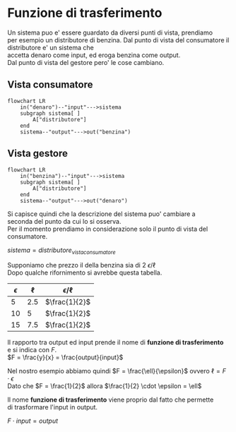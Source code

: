 # Funzione di trasferimento  

Un sistema puo e' essere guardato da diversi punti di vista, prendiamo  
per esempio un distributore di benzina.
Dal punto di vista del consumatore il distributore e' un sistema che  
accetta denaro come input, ed eroga benzina come output.  
Dal punto di vista del gestore pero' le cose cambiano.  

## Vista consumatore

```mermaid
flowchart LR
    in("denaro")--"input"--->sistema
    subgraph sistema[ ]
        A["distributore"]
    end
    sistema--"output"--->out("benzina")
```

## Vista gestore

```mermaid
flowchart LR
    in("benzina")--"input"--->sistema
    subgraph sistema[ ]
        A["distributore"]
    end
    sistema--"output"--->out("denaro")
```  

Si capisce quindi che la descrizione del sistema puo' cambiare a  
seconda del punto da cui lo si osserva.  
Per il momento prendiamo in considerazione solo il punto di vista del  
consumatore.  

$sistema = distributore_{vistaconsumatore}$  

Supponiamo che prezzo il della benzina sia di $2\ \epsilon/\ell$  
Dopo qualche rifornimento si avrebbe questa tabella.  

| $\epsilon$ | $\ell$ | $\epsilon/\ell$ |
| ---------- | ------ | --------------- |
| $5$        | $2.5$  | $\frac{1}{2}$   |
| $10$       | $5$    | $\frac{1}{2}$   |
| $15$       | $7.5$  | $\frac{1}{2}$   |


Il rapporto tra output ed input prende il nome di **funzione di trasferimento**  
e si indica con $F$.  
$F = \frac{y}{x} = \frac{output}{input}$  

Nel nostro esempio abbiamo quindi $F = \frac{\ell}{\epsilon}$  ovvero $\ell = F \cdot \epsilon$  
Dato che $F = \frac{1}{2}$ allora $\frac{1}{2} \cdot \epsilon = \ell$

Il nome **funzione di trasferimento** viene proprio dal fatto che permette  
di trasformare l'input in output.  

$F \cdot input = output$
